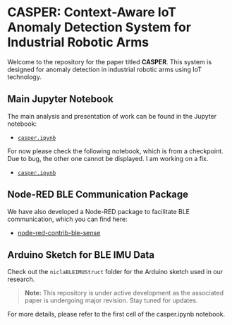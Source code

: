 # CASPER: Context-Aware IoT Anomaly Detection System for Industrial Robotic Arms

Welcome to the repository for the paper titled **CASPER**. This system is designed for anomaly detection in industrial robotic arms using IoT technology.

## Main Jupyter Notebook
The main analysis and presentation of work can be found in the Jupyter notebook:
- [`casper.ipynb`](/notebooks/casper.ipynb)

For now please check the following notebook, which is from a checkpoint.
Due to bug, the other one cannot be displayed. 
I am working on a fix.
- [`casper.ipynb`](/notebooks/casper_recovered.ipynb)

## Node-RED BLE Communication Package
We have also developed a Node-RED package to facilitate BLE communication, which you can find here:
- [node-red-contrib-ble-sense](https://www.npmjs.com/package/node-red-contrib-ble-sense)

## Arduino Sketch for BLE IMU Data
Check out the `niclaBLEIMUStruct` folder for the Arduino sketch used in our research.

> **Note:** This repository is under active development as the associated paper is undergoing major revision. Stay tuned for updates.

For more details, please refer to the first cell of the casper.ipynb notebook.
